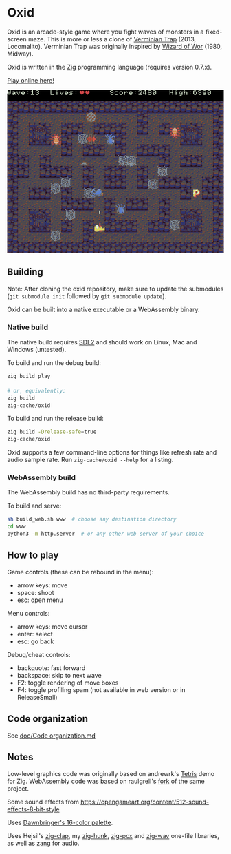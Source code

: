 # Oxid
Oxid is an arcade-style game where you fight waves of monsters in a fixed-screen maze. This is more or less a clone of [Verminian Trap](http://locomalito.com/verminian_trap.php) (2013, Locomalito). Verminian Trap was originally inspired by [Wizard of Wor](https://en.wikipedia.org/wiki/Wizard_of_Wor) (1980, Midway).

Oxid is written in the [Zig](https://ziglang.org) programming language (requires version 0.7.x).

[Play online here!](https://dbandstra.github.io/oxid/)

![Screenshot](screenshot.png)

## Building
Note: After cloning the oxid repository, make sure to update the submodules (`git submodule init` followed by `git submodule update`).

Oxid can be built into a native executable or a WebAssembly binary.

### Native build
The native build requires [SDL2](https://www.libsdl.org/) and should work on Linux, Mac and Windows (untested).

To build and run the debug build:
```sh
zig build play

# or, equivalently:
zig build
zig-cache/oxid
```

To build and run the release build:
```sh
zig build -Drelease-safe=true
zig-cache/oxid
```

Oxid supports a few command-line options for things like refresh rate and audio sample rate. Run `zig-cache/oxid --help` for a listing.

### WebAssembly build
The WebAssembly build has no third-party requirements.

To build and serve:
```sh
sh build_web.sh www  # choose any destination directory
cd www
python3 -m http.server  # or any other web server of your choice
```

## How to play
Game controls (these can be rebound in the menu):
* arrow keys: move
* space: shoot
* esc: open menu

Menu controls:
* arrow keys: move cursor
* enter: select
* esc: go back

Debug/cheat controls:
* backquote: fast forward
* backspace: skip to next wave
* F2: toggle rendering of move boxes
* F4: toggle profiling spam (not available in web version or in ReleaseSmall)

## Code organization
See [doc/Code organization.md](doc/Code%20organization.md)

## Notes
Low-level graphics code was originally based on andrewrk's [Tetris](https://github.com/andrewrk/tetris) demo for Zig. WebAssembly code was based on raulgrell's [fork](https://github.com/raulgrell/tetris) of the same project.

Some sound effects from https://opengameart.org/content/512-sound-effects-8-bit-style

Uses [Dawnbringer's 16-color palette](http://pixeljoint.com/forum/forum_posts.asp?TID=12795).

Uses Hejsil's [zig-clap](https://github.com/Hejsil/zig-clap), my [zig-hunk](https://github.com/dbandstra/zig-hunk), [zig-pcx](https://github.com/dbandstra/zig-pcx) and [zig-wav](https://github.com/dbandstra/zig-wav) one-file libraries, as well as [zang](https://github.com/dbandstra/zang) for audio.
